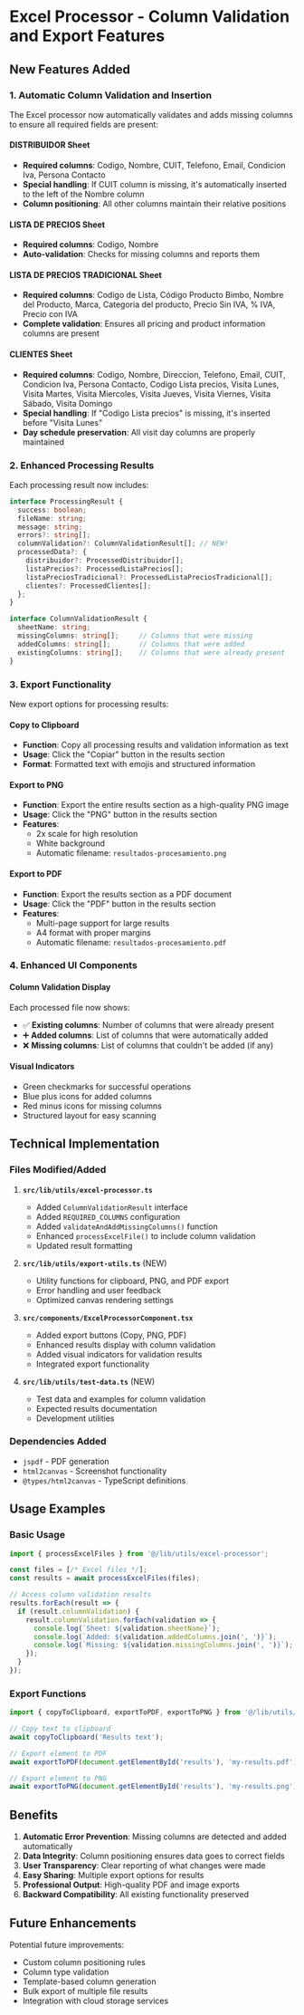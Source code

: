 # Excel Processor - Column Validation and Export Features

## New Features Added

### 1. Automatic Column Validation and Insertion

The Excel processor now automatically validates and adds missing columns to ensure all required fields are present:

#### DISTRIBUIDOR Sheet
- **Required columns**: Codigo, Nombre, CUIT, Telefono, Email, Condicion Iva, Persona Contacto
- **Special handling**: If CUIT column is missing, it's automatically inserted to the left of the Nombre column
- **Column positioning**: All other columns maintain their relative positions

#### LISTA DE PRECIOS Sheet
- **Required columns**: Codigo, Nombre
- **Auto-validation**: Checks for missing columns and reports them

#### LISTA DE PRECIOS TRADICIONAL Sheet
- **Required columns**: Codigo de Lista, Código Producto Bimbo, Nombre del Producto, Marca, Categoria del producto, Precio Sin IVA, % IVA, Precio con IVA
- **Complete validation**: Ensures all pricing and product information columns are present

#### CLIENTES Sheet
- **Required columns**: Codigo, Nombre, Direccion, Telefono, Email, CUIT, Condicion Iva, Persona Contacto, Codigo Lista precios, Visita Lunes, Visita Martes, Visita Miercoles, Visita Jueves, Visita Viernes, Visita Sábado, Visita Domingo
- **Special handling**: If "Codigo Lista precios" is missing, it's inserted before "Visita Lunes"
- **Day schedule preservation**: All visit day columns are properly maintained

### 2. Enhanced Processing Results

Each processing result now includes:

```typescript
interface ProcessingResult {
  success: boolean;
  fileName: string;
  message: string;
  errors?: string[];
  columnValidation?: ColumnValidationResult[]; // NEW!
  processedData?: {
    distribuidor?: ProcessedDistribuidor[];
    listaPrecios?: ProcessedListaPrecios[];
    listaPreciosTradicional?: ProcessedListaPreciosTradicional[];
    clientes?: ProcessedClientes[];
  };
}

interface ColumnValidationResult {
  sheetName: string;
  missingColumns: string[];     // Columns that were missing
  addedColumns: string[];       // Columns that were added
  existingColumns: string[];    // Columns that were already present
}
```

### 3. Export Functionality

New export options for processing results:

#### Copy to Clipboard
- **Function**: Copy all processing results and validation information as text
- **Usage**: Click the "Copiar" button in the results section
- **Format**: Formatted text with emojis and structured information

#### Export to PNG
- **Function**: Export the entire results section as a high-quality PNG image
- **Usage**: Click the "PNG" button in the results section
- **Features**: 
  - 2x scale for high resolution
  - White background
  - Automatic filename: `resultados-procesamiento.png`

#### Export to PDF
- **Function**: Export the results section as a PDF document
- **Usage**: Click the "PDF" button in the results section
- **Features**:
  - Multi-page support for large results
  - A4 format with proper margins
  - Automatic filename: `resultados-procesamiento.pdf`

### 4. Enhanced UI Components

#### Column Validation Display
Each processed file now shows:
- ✅ **Existing columns**: Number of columns that were already present
- ➕ **Added columns**: List of columns that were automatically added
- ❌ **Missing columns**: List of columns that couldn't be added (if any)

#### Visual Indicators
- Green checkmarks for successful operations
- Blue plus icons for added columns
- Red minus icons for missing columns
- Structured layout for easy scanning

## Technical Implementation

### Files Modified/Added

1. **`src/lib/utils/excel-processor.ts`**
   - Added `ColumnValidationResult` interface
   - Added `REQUIRED_COLUMNS` configuration
   - Added `validateAndAddMissingColumns()` function
   - Enhanced `processExcelFile()` to include column validation
   - Updated result formatting

2. **`src/lib/utils/export-utils.ts`** (NEW)
   - Utility functions for clipboard, PNG, and PDF export
   - Error handling and user feedback
   - Optimized canvas rendering settings

3. **`src/components/ExcelProcessorComponent.tsx`**
   - Added export buttons (Copy, PNG, PDF)
   - Enhanced results display with column validation
   - Added visual indicators for validation results
   - Integrated export functionality

4. **`src/lib/utils/test-data.ts`** (NEW)
   - Test data and examples for column validation
   - Expected results documentation
   - Development utilities

### Dependencies Added
- `jspdf` - PDF generation
- `html2canvas` - Screenshot functionality
- `@types/html2canvas` - TypeScript definitions

## Usage Examples

### Basic Usage
```typescript
import { processExcelFiles } from '@/lib/utils/excel-processor';

const files = [/* Excel files */];
const results = await processExcelFiles(files);

// Access column validation results
results.forEach(result => {
  if (result.columnValidation) {
    result.columnValidation.forEach(validation => {
      console.log(`Sheet: ${validation.sheetName}`);
      console.log(`Added: ${validation.addedColumns.join(', ')}`);
      console.log(`Missing: ${validation.missingColumns.join(', ')}`);
    });
  }
});
```

### Export Functions
```typescript
import { copyToClipboard, exportToPDF, exportToPNG } from '@/lib/utils/export-utils';

// Copy text to clipboard
await copyToClipboard('Results text');

// Export element to PDF
await exportToPDF(document.getElementById('results'), 'my-results.pdf');

// Export element to PNG
await exportToPNG(document.getElementById('results'), 'my-results.png');
```

## Benefits

1. **Automatic Error Prevention**: Missing columns are detected and added automatically
2. **Data Integrity**: Column positioning ensures data goes to correct fields
3. **User Transparency**: Clear reporting of what changes were made
4. **Easy Sharing**: Multiple export options for results
5. **Professional Output**: High-quality PDF and image exports
6. **Backward Compatibility**: All existing functionality preserved

## Future Enhancements

Potential future improvements:
- Custom column positioning rules
- Column type validation
- Template-based column generation
- Bulk export of multiple file results
- Integration with cloud storage services